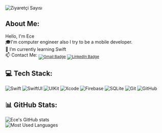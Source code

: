 ![Ziyaretçi Sayısı](https://komarev.com/ghpvc/?username=ecekursun&color=blue)
## About Me:


Hello, I'm Ece <br/>
🎓I'm computer engineer also I try to be a mobile developer. <br/>
 🌱 I’m currently learning Swift<br/>
  📫 Contact Me: <sub><a href="eekursun14@gmail.com"><img src="https://img.shields.io/badge/Gmail-D14836?style=flat&logo=gmail&logoColor=white" alt="Gmail Badge"/></a>
  <a href="https://www.linkedin.com/in/ece-kursun/"><img src="https://img.shields.io/badge/LinkedIn-0077B5?style=flat&logo=linkedin&logoColor=white" alt="LinkedIn Badge"/></a></sub>

<h2> 💻 Tech Stack:</h2>

<p>
  <img src="https://img.shields.io/badge/Swift-FA7343?style=flat&logo=swift&logoColor=white" alt="Swift"/>
  <img src="https://img.shields.io/badge/SwiftUI-007AFF?style=flat&logo=swift&logoColor=white" alt="SwiftUI"/>
  <img src="https://img.shields.io/badge/UIKit-2396F3?style=flat&logo=uikit&logoColor=white" alt="UIKit"/>
  <img src="https://img.shields.io/badge/Xcode-1575F9?style=flat&logo=xcode&logoColor=white" alt="Xcode"/>
  <img src="https://img.shields.io/badge/Firebase-FFCA28?style=flat&logo=firebase&logoColor=white" alt="Firebase"/>
  <img src="https://img.shields.io/badge/SQLite-003B57?style=flat&logo=sqlite&logoColor=white" alt="SQLite"/>
  <img src="https://img.shields.io/badge/Git-F05032?style=flat&logo=git&logoColor=white" alt="Git"/>
  <img src="https://img.shields.io/badge/GitHub-181717?style=flat&logo=github&logoColor=white" alt="GitHub"/>
</p>

<h2>📊 GitHub Stats:</h2>

<p>
  <img src="https://github-readme-stats.vercel.app/api?username=ecekursun&show_icons=true&theme=radical" alt="Ece's GitHub stats"/><br/>
  <img src="https://github-readme-stats.vercel.app/api/top-langs/?username=ecekursun&layout=compact&theme=radical" alt="Most Used Languages"/>
</p>

